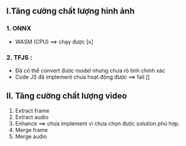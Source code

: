 ## I.Tăng cường chất lượng hình ảnh
### 1. ONNX
- WASM (CPU) ==> chạy được [x]
### 2. TFJS : 
- Đã có thể convert được model nhưng chưa rõ tính chính xác
- Code JS đã implement chưa hoạt động được 
==> fail []

## II. Tăng cường chất lượng video
1. Extract frame
2. Extract audio
3. Enhance 
==> chưa implement vì chưa chọn được solution phù hợp.
4. Merge frame
5. Merge audio
